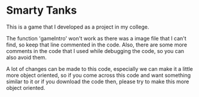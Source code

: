 # Smarty Tanks

This is a game that I developed as a project in my college.

The function 'gameIntro' won't work as there was a image file that I can't find, so keep that line commented in the code.
Also, there are some more comments in the code that I used while debugging the code, so you can also avoid them.

A lot of changes can be made to this code, especially we can make it a little more object oriented, so if you come across
this code and want something similar to it or if you download the code then, please try to make this more object oriented.

